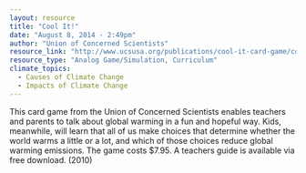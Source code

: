 ```yaml
---
layout: resource
title: "Cool It!"
date: "August 8, 2014 - 2:49pm"
author: "Union of Concerned Scientists"
resource_link: "http://www.ucsusa.org/publications/cool-it-card-game/cool-it-climate-change-card..."
resource_type: "Analog Game/Simulation, Curriculum"
climate_topics:
  - Causes of Climate Change
  - Impacts of Climate Change
---
```


This card game from the Union of Concerned Scientists enables teachers and parents to talk about global warming in a fun and hopeful way. Kids, meanwhile, will learn that all of us make choices that determine whether the world warms a little or a lot, and which of those choices reduce global warming emissions. The game costs $7.95.  A teachers guide is available via free download. (2010)